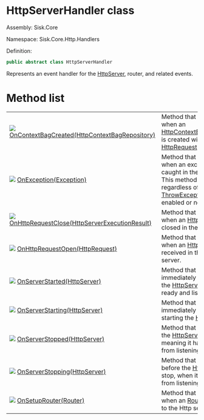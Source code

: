 <!--

Copyrights 2023 Sisk Framework - CypherPotato
Published under MIT license

!!! DO NOT EDIT THIS FILE !!!
This file was generated by a tool in the Sisk package. To edit the information in this documentation,
edit the XML documentation present in the Sisk source code.

-->

# HttpServerHandler class
Assembly: Sisk.Core

Namespace: Sisk.Core.Http.Handlers

Definition:

```cs
public abstract class HttpServerHandler
```

Represents an event handler for the <a href="/spec/Sisk.Core.Http.HttpServer.md">HttpServer</a>, router, and related events.


# Method list

<table>
    <tbody>
<tr>
    <td style="width: 33%">
        <img class="icon" src="/assets/img/icons/method.svg">
        <a href="/spec/Sisk.Core.Http.Handlers.HttpServerHandler.OnContextBagCreated(HttpContextBagRepository).md">
            OnContextBagCreated(HttpContextBagRepository)
        </a>
    </td>
    <td>
        Method that is called when an <a href="/spec/Sisk.Core.Http.HttpContextBagRepository.md">HttpContextBagRepository</a> is created within an <a href="/spec/Sisk.Core.Http.HttpRequest.md">HttpRequest</a> object.
    </td>
</tr>
<tr>
    <td style="width: 33%">
        <img class="icon" src="/assets/img/icons/method.svg">
        <a href="/spec/Sisk.Core.Http.Handlers.HttpServerHandler.OnException(Exception).md">
            OnException(Exception)
        </a>
    </td>
    <td>
        Method that is called when an exception is caught in the Http server. This method is called regardless of whether <a href="/spec/Sisk.Core.Http.HttpServerConfiguration.md">ThrowExceptions</a> is enabled or not.
    </td>
</tr>
<tr>
    <td style="width: 33%">
        <img class="icon" src="/assets/img/icons/method.svg">
        <a href="/spec/Sisk.Core.Http.Handlers.HttpServerHandler.OnHttpRequestClose(HttpServerExecutionResult).md">
            OnHttpRequestClose(HttpServerExecutionResult)
        </a>
    </td>
    <td>
        Method that is called when an <a href="/spec/Sisk.Core.Http.HttpRequest.md">HttpRequest</a> is closed in the Http server.
    </td>
</tr>
<tr>
    <td style="width: 33%">
        <img class="icon" src="/assets/img/icons/method.svg">
        <a href="/spec/Sisk.Core.Http.Handlers.HttpServerHandler.OnHttpRequestOpen(HttpRequest).md">
            OnHttpRequestOpen(HttpRequest)
        </a>
    </td>
    <td>
        Method that is called when an <a href="/spec/Sisk.Core.Http.HttpRequest.md">HttpRequest</a> is received in the Http server.
    </td>
</tr>
<tr>
    <td style="width: 33%">
        <img class="icon" src="/assets/img/icons/method.svg">
        <a href="/spec/Sisk.Core.Http.Handlers.HttpServerHandler.OnServerStarted(HttpServer).md">
            OnServerStarted(HttpServer)
        </a>
    </td>
    <td>
        Method that is called immediately after starting the <a href="/spec/Sisk.Core.Http.HttpServer.md">HttpServer</a>, when it's ready and listening.
    </td>
</tr>
<tr>
    <td style="width: 33%">
        <img class="icon" src="/assets/img/icons/method.svg">
        <a href="/spec/Sisk.Core.Http.Handlers.HttpServerHandler.OnServerStarting(HttpServer).md">
            OnServerStarting(HttpServer)
        </a>
    </td>
    <td>
        Method that is called immediately before starting the <a href="/spec/Sisk.Core.Http.HttpServer.md">HttpServer</a>.
    </td>
</tr>
<tr>
    <td style="width: 33%">
        <img class="icon" src="/assets/img/icons/method.svg">
        <a href="/spec/Sisk.Core.Http.Handlers.HttpServerHandler.OnServerStopped(HttpServer).md">
            OnServerStopped(HttpServer)
        </a>
    </td>
    <td>
        Method that is called after the <a href="/spec/Sisk.Core.Http.HttpServer.md">HttpServer</a> is stopped, meaning it has stopped from listening to requests.
    </td>
</tr>
<tr>
    <td style="width: 33%">
        <img class="icon" src="/assets/img/icons/method.svg">
        <a href="/spec/Sisk.Core.Http.Handlers.HttpServerHandler.OnServerStopping(HttpServer).md">
            OnServerStopping(HttpServer)
        </a>
    </td>
    <td>
        Method that is called before the <a href="/spec/Sisk.Core.Http.HttpServer.md">HttpServer</a> stop, when it is stopping from listening requests.
    </td>
</tr>
<tr>
    <td style="width: 33%">
        <img class="icon" src="/assets/img/icons/method.svg">
        <a href="/spec/Sisk.Core.Http.Handlers.HttpServerHandler.OnSetupRouter(Router).md">
            OnSetupRouter(Router)
        </a>
    </td>
    <td>
        Method that is called when an <a href="/spec/Sisk.Core.Routing.Router.md">Router</a> is binded to the Http server.
    </td>
</tr>
    </tbody>
</table>
